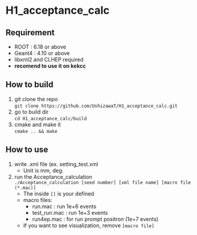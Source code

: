 # H1_acceptance_calc
## Requirement
* ROOT : 6.18 or above
* Geant4 : 4.10 or above
* libxml2 and CLHEP required
* __recomend to use it on kekcc__
## How to build
1. git clone the repo  
```git clone https://github.com/UshizawaT/H1_acceptance_calc.git```
2. go to build dir  
```cd H1_acceptance_calc/build```
3. cmake and make it  
```cmake .. && make```
## How to use
1. write .xml file (ex. setting_test.xml  
    * Unit is mm, deg.
2. run the Acceptance_calculation  
```./Acceptance_calculation [seed number] [xml file name] [macro file (*.mac)]```
    * The inside `[]` is your defined
    * macro files:  
        * run.mac : run 1e+6 events
        * test_run.mac : run 1e+3 events
        * run4ep.mac : for run prompt positron (1e+7 events)
    * If you want to see visualization, remove `[macro file]`